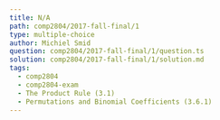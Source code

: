 ```yaml
---
title: N/A
path: comp2804/2017-fall-final/1
type: multiple-choice
author: Michiel Smid
question: comp2804/2017-fall-final/1/question.ts
solution: comp2804/2017-fall-final/1/solution.md
tags:
  - comp2804
  - comp2804-exam
  - The Product Rule (3.1)
  - Permutations and Binomial Coefficients (3.6.1)
---
```

